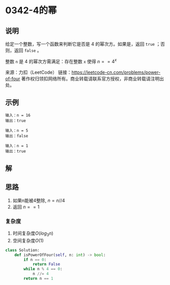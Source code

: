 # 0342-4的幂

## 说明
给定一个整数，写一个函数来判断它是否是 4 的幂次方。如果是，返回 `true` ；否则，返回 `false` 。

整数 `n` 是 4 的幂次方需满足：存在整数 `x` 使得 $n == 4^x$

来源：力扣（LeetCode）
链接：https://leetcode-cn.com/problems/power-of-four
著作权归领扣网络所有。商业转载请联系官方授权，非商业转载请注明出处。

## 示例
```
输入：n = 16
输出：true

输入：n = 5
输出：false

输入：n = 1
输出：true
```

## 解

## 思路
1. 如果n能被4整除, $n = n // 4$
2. 返回 $n == 1$

### 复杂度
1. 时间复杂度$O(log_{3}{n})$
2. 空间复杂度$O(1)$

```python
class Solution:
    def isPowerOfFour(self, n: int) -> bool:
        if n == 0:
            return False
        while n % 4 == 0:
            n //= 4
        return n == 1
```